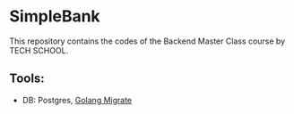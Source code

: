 # SimpleBank

This repository contains the codes of the Backend Master Class course by TECH SCHOOL.

## Tools:
- DB: Postgres, [Golang Migrate](https://github.com/golang-migrate/migrate)

